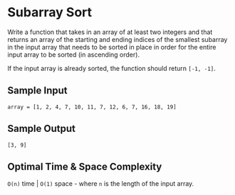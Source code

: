 # Subarray Sort

Write a function that takes in an array of at least two integers and that returns an array of the starting and ending indices of the smallest subarray in the input array that needs to be sorted in place in order for the entire input array to be sorted (in ascending order).

If the input array is already sorted, the function should return `[-1, -1]`.

## Sample Input

```plaintext
array = [1, 2, 4, 7, 10, 11, 7, 12, 6, 7, 16, 18, 19]
```

## Sample Output

```plaintext
[3, 9]
```

## Optimal Time & Space Complexity

`O(n)` time | `O(1)` space - where `n` is the length of the input array.
